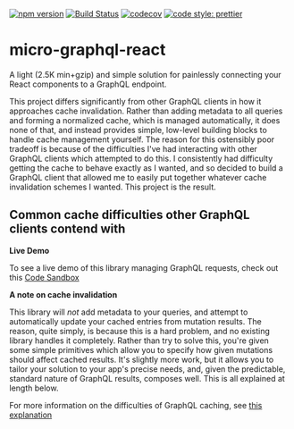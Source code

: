 [![npm version](https://img.shields.io/npm/v/micro-graphql-react.svg?style=flat)](https://www.npmjs.com/package/micro-graphql-react) [![Build Status](https://travis-ci.com/arackaf/micro-graphql-react.svg?branch=master)](https://travis-ci.com/arackaf/micro-graphql-react) [![codecov](https://codecov.io/gh/arackaf/micro-graphql-react/branch/master/graph/badge.svg)](https://codecov.io/gh/arackaf/micro-graphql-react) [![code style: prettier](https://img.shields.io/badge/code_style-prettier-ff69b4.svg)](https://github.com/prettier/prettier)

# micro-graphql-react

A light (2.5K min+gzip) and simple solution for painlessly connecting your React components to a GraphQL endpoint.

This project differs significantly from other GraphQL clients in how it approaches cache invalidation. Rather than adding metadata to all queries and forming a normalized cache, which is managed automatically, it does none of that, and instead provides simple, low-level building blocks to handle cache management yourself. The reason for this ostensibly poor tradeoff is because of the difficulties I've had interacting with other GraphQL clients which attempted to do this. I consistently had difficulty getting the cache to behave exactly as I wanted, and so decided to build a GraphQL client that allowed me to easily put together whatever cache invalidation schemes I wanted. This project is the result.

## Common cache difficulties other GraphQL clients contend with

**Live Demo**

To see a live demo of this library managing GraphQL requests, check out this [Code Sandbox](https://codesandbox.io/s/l2z74x2687)

**A note on cache invalidation**

This library will _not_ add metadata to your queries, and attempt to automatically update your cached entries from mutation results. The reason, quite simply, is because this is a hard problem, and no existing library handles it completely. Rather than try to solve this, you're given some simple primitives which allow you to specify how given mutations should affect cached results. It's slightly more work, but it allows you to tailor your solution to your app's precise needs, and, given the predictable, standard nature of GraphQL results, composes well. This is all explained at length below.

For more information on the difficulties of GraphQL caching, see [this explanation](./docs/readme-cache.md)


